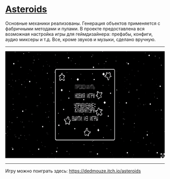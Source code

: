 # [Asteroids](https://dedmouze.itch.io/asteroids)

<p>Основные механики реализованы. Генерация объектов применяется с фабричными методами и пулами.  
В проекте предоставлена вся возможная настройка игры для геймдизайнера: префабы, конфиги, аудио миксеры и т.д.  
Все, кроме звуков и музыки, сделано вручную.</p>

_______________________________________________________________________________________________________________

<p align = "center">
    <img width = "600" height = "338" src = "https://github.com/dedmouze/Asteroids/blob/main/Recordings/Asteroids%20Gameplay%20-%20GIF.gif", alt = "Asteroids Gameplay">
</p>

_______________________________________________________________________________________________________________

Игру можно поиграть здесь: <https://dedmouze.itch.io/asteroids>
